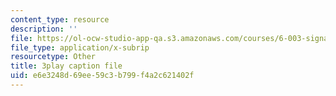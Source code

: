 ```yaml
---
content_type: resource
description: ''
file: https://ol-ocw-studio-app-qa.s3.amazonaws.com/courses/6-003-signals-and-systems-fall-2011/e6e3248d69ee59c3b799f4a2c621402f_gwa-Rh0u6bs.vtt
file_type: application/x-subrip
resourcetype: Other
title: 3play caption file
uid: e6e3248d-69ee-59c3-b799-f4a2c621402f
---
```

